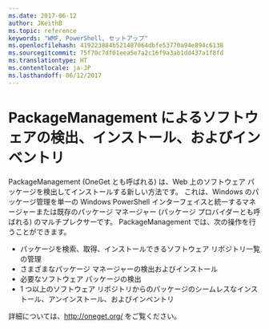 ```yaml
---
ms.date: 2017-06-12
author: JKeithB
ms.topic: reference
keywords: "WMF, PowerShell, セットアップ"
ms.openlocfilehash: 419223884b521487064dbfe53770a94e894c6138
ms.sourcegitcommit: 75f70c7df01eea5e7a2c16f9a3ab1dd437a1f8fd
ms.translationtype: HT
ms.contentlocale: ja-JP
ms.lasthandoff: 06/12/2017
---
```

# <a name="software-discovery-install-and-inventory-with-packagemanagement"></a>PackageManagement によるソフトウェアの検出、インストール、およびインベントリ

PackageManagement (OneGet とも呼ばれる) は、Web 上のソフトウェア パッケージを検出してインストールする新しい方法です。 これは、Windows のパッケージ管理を単一の Windows PowerShell インターフェイスと統一するマネージャーまたは既存のパッケージ マネージャー (パッケージ プロバイダーとも呼ばれる) のマルチプレクサーです。 PackageManagement では、次の操作を行うことができます。

-   パッケージを検索、取得、インストールできるソフトウェア リポジトリ一覧の管理
-   さまざまなパッケージ マネージャーの検出およびインストール
-   必要なソフトウェア パッケージの検出
-   1 つ以上のソフトウェア リポジトリからのパッケージのシームレスなインストール、アンインストール、およびインベントリ

詳細については、http://oneget.org/ をご覧ください。

